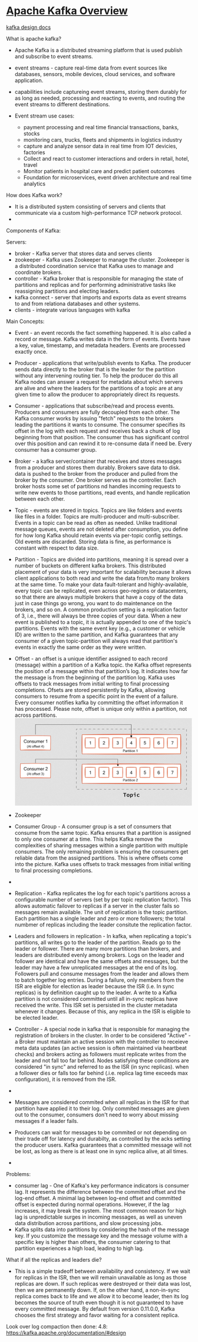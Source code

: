 # [Apache Kafka Overview](<https://kafka.apache.org/intro>)

[kafka design docs](https://kafka.apache.org/documentation/#design)

What is apache kafka?

- Apache Kafka is a distributed streaming platform that is used publish and subscribe to event streams.
- event streams - capture real-time data from event sources like databases, sensors, mobile devices, cloud services, and software application.
- capabilities include captureing event streams, storing them durably for as long as needed, processing and reacting to events, and routing the event streams to different destinations.

- Event stream use cases:
  - payment processing and real time financial transactions, banks, stocks
  - monitoring cars, trucks, fleets and shipments in logistics industry
  - capture and analyze sensor data in real time from IOT devicies, factories
  - Collect and react to customer interactions and orders in retail, hotel, travel
  - Monitor patients in hospital care and predict patient outcomes
  - Foundation for microservices, event driven architecture and real time analytics
  
How does Kafka work?

- It is a distributed system consisting of servers and clients that communicate via a custom high-performance TCP network protocol.
-

Components of Kafka:

Servers:

- broker - Kafka server that stores data and serves clients
- zookeeper - Kafka uses Zookeeper to manage the cluster. Zookeeper is a distributed coordination service that Kafka uses to manage and coordinate brokers.
- controller - Kafka broker that is responsible for managing the state of partitions and replicas and for performing administrative tasks like reassigning partitions and electing leaders.
- kafka connect - server that imports and exports data as event streams to and from relationa databases and other systems.
- clients - integrate various languages with kafka

Main Concepts:

- Event - an event records the fact something happened. It is also called a record or message. Kafka writes data in the form of events. Events have a key, value, timestamp, and metadata headers. Events are processed exactly once.
- Producer - applications that write/publish events to Kafka. The producer sends data directly to the broker that is the leader for the partition without any intervening routing tier. To help the producer do this all Kafka nodes can answer a request for metadata about which servers are alive and where the leaders for the partitions of a topic are at any given time to allow the producer to appropriately direct its requests.
- Consumer - applications that subscribe/read and process events. Producers and consumers are fully decoupled from each other. The Kafka consumer works by issuing "fetch" requests to the brokers leading the partitions it wants to consume. The consumer specifies its offset in the log with each request and receives back a chunk of log beginning from that position. The consumer thus has significant control over this position and can rewind it to re-consume data if need be. Every consumer has a consumer group.
- Broker - a kafka server/container that receives and stores messages from a producer and stores them durably. Brokers save data to disk. data is pushed to the broker from the producer and pulled from the broker by the consumer. One broker serves as the controller. Each broker hosts some set of partitions nd handles incoming requests to write new events to those partitions, read events, and handle replication between each other.
- Topic - events are stored in topics. Topics are like folders and events like files in a folder. Topics are multi-producer and multi-subscriber. Events in a topic can be read as often as needed. Unlike traditional message queues, events are not deleted after consumption, you define for how long Kafka should retain events via per-topic config settings. Old events are discarded. Storing data is fine, as performance is constant with respect to data size.
- Partition - Topics are divided into partitions, meaning it is spread over a number of buckets on different kafka brokers. This distributed placement of your data is very important for scalability because it allows client applications to both read and write the data from/to many brokers at the same time. To make your data fault-tolerant and highly-available, every topic can be replicated, even across geo-regions or datacenters, so that there are always multiple brokers that have a copy of the data just in case things go wrong, you want to do maintenance on the brokers, and so on. A common production setting is a replication factor of 3, i.e., there will always be three copies of your data. When a new event is published to a topic, it is actually appended to one of the topic's partitions. Events with the same event key (e.g., a customer or vehicle ID) are written to the same partition, and Kafka guarantees that any consumer of a given topic-partition will always read that partition's events in exactly the same order as they were written.
- Offset -  an offset is a unique identifier assigned to each record (message) within a partition of a Kafka topic. the Kafka offset represents the position of a message within that partition’s log. It indicates how far the message is from the beginning of the partition log. Kafka uses offsets to track messages from initial writing to final processing completions.  Ofsets are stored persistently by Kafka, allowing consumers to resume from a specific point in the event of a failure. Every consumer notifies kafka by committing the offset information it has processed. Please note, offset is unique only within a partition, not across partitions.
![kafka_offset](./resources/kafka_offset.png "Kafka Offset")

- Zookeeper
- Consumer Group - A consumer group is a set of consumers that consume from the same topic. Kafka ensures that a partition is assigned to only one consumer at a time. This helps Kafka remove the complexities of sharing messages within a single partition with multiple consumers. The only remaining problem is ensuring the consumers get reliable data from the assigned partitions. This is where offsets come into the picture. Kafka uses offsets to track messages from initial writing to final processing completions.
-
- Replication - Kafka replicates the log for each topic's partitions across a configurable number of servers (set by per topic replication factor). This allows automatic failover to replicas if a server in the cluster fails so messages remain available. The unit of replication is the topic partition. Each partition has a single leader and zero or more followers; the total numbmer of replicas including the leader consitute the replication factor.
- Leaders and followers in replication - In kafka, when replicating a topic's partitions, all writes go to the leader of the partition. Reads go to the leader or follower. There are many more partitions than brokers, and leaders are distributed evenly among brokers. Logs on the leader and follower are identical and have the same offsets and messages, but the leader may have a few unreplicated messages at the end of its log. Followers pull and consume messages from the leader and allows them to batch together log entries. During a failure, only members from the ISR are eligible for election as leader because the ISR (i.e. In sync replicas) is by definition caught up to the leader. A write to a Kafka partition is not considered committed until all in-sync replicas have received the write. This ISR set is persisted in the cluster metadata whenever it changes. Because of this, any replica in the ISR is eligible to be elected leader.
  
- Controller - A special node in kafka that is responsible for managing the registration of brokers in the cluster. In order to be considered "Active" - a Broker must maintain an active session with the controller to receieve meta data updates (an active session is often maintained via heartbeat checks) and brokers acting as followers must replicate writes from the leader and not fall too far behind. Nodes satisfying these conditions are considered "in sync" and referred to as the ISR (in sync replicas). when a follower dies or falls too far behind (.i.e. replica lag time exceeds max configuration), it is removed from the ISR.
-
- Messages are considered commited when all replicas in the ISR for that partition have applied it to their log. Only commited messages are given out to the consumer, consumers don't need to worry about missing messages if a leader fails.
- Producers can wait for messages to be commited or not depending on their trade off for latency and durabilty, as controlled by the acks setting the producer users. Kafka guarantees that a committed message will not be lost, as long as there is at least one in sync replica alive, at all times.

-

Problems:

- consumer lag - One of Kafka's key performance indicators is consumer lag. It represents the difference between the committed offset and the log-end offset. A minimal lag between log-end offset and committed offset is expected during normal operations. However, if the lag increases, it may break the system. The most common reason for high lag is unpredictable surges in incoming messages, as well as uneven data distribution across partitions, and slow processing jobs.
- Kafka splits data into partitions by considering the hash of the message key. If you customize the message key and the message volume with a specific key is higher than others, the consumer catering to that partition experiences a high load, leading to high lag.

What if all the replicas and leaders die?

- This is a simple tradeoff between availability and consistency. If we wait for replicas in the ISR, then we will remain unavailable as long as those replicas are down. If such replicas were destroyed or their data was lost, then we are permanently down. If, on the other hand, a non-in-sync replica comes back to life and we allow it to become leader, then its log becomes the source of truth even though it is not guaranteed to have every committed message. By default from version 0.11.0.0, Kafka chooses the first strategy and favor waiting for a consistent replica.

Look over log compaction then done: 4.8: <https://kafka.apache.org/documentation/#design>
